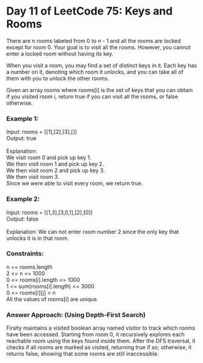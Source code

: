 # Day 11 of LeetCode 75: Keys and Rooms

There are n rooms labeled from 0 to n - 1 and all the rooms are locked except for room 0. Your goal is to visit all the rooms. However, you cannot enter a locked room without having its key.<br>

When you visit a room, you may find a set of distinct keys in it. Each key has a number on it, denoting which room it unlocks, and you can take all of them with you to unlock the other rooms.<br>

Given an array rooms where rooms[i] is the set of keys that you can obtain if you visited room i, return true if you can visit all the rooms, or false otherwise.<br>

 

### Example 1:
Input: rooms = [[1],[2],[3],[]]<br>
Output: true<br><br>
Explanation: <br>
We visit room 0 and pick up key 1.<br>
We then visit room 1 and pick up key 2.<br>
We then visit room 2 and pick up key 3.<br>
We then visit room 3.<br>
Since we were able to visit every room, we return true.<br>

### Example 2:
Input: rooms = [[1,3],[3,0,1],[2],[0]]<br>
Output: false<br><br>
Explanation: We can not enter room number 2 since the only key that unlocks it is in that room.<br>
 

### Constraints:

n == rooms.length<br>
2 <= n <= 1000<br>
0 <= rooms[i].length <= 1000<br>
1 <= sum(rooms[i].length) <= 3000<br>
0 <= rooms[i][j] < n<br>
All the values of rooms[i] are unique.<br>

### Answer Approach: (Using Depth-First Search)
Firslty maintains a visited boolean array named visitor to track which rooms have been accessed. Starting from room 0, it recursively explores each reachable room using the keys found inside them. After the DFS traversal, it checks if all rooms are marked as visited, returning true if so; otherwise, it returns false, showing that some rooms are still inaccessible.
